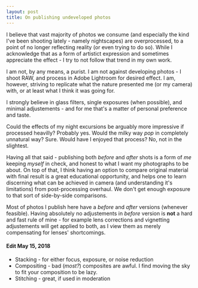 ```yaml
---
layout: post
title: On publishing undeveloped photos
---
```


I believe that vast majority of photos we consume (and especially the kind I've been shooting lately - namely nightscapes) are overprocessed, to a point of no longer reflecting reality (or even trying to do so). While I acknowledge that as a form of artistict expression and sometimes appreciate the effect - I try to not follow that trend in my own work.

I am not, by any means, a purist. I am not against developing photos - I shoot RAW, and process in Adobe Lightroom for desired effect. I am, however, striving to replicate what the nature presented me (or my camera) with, or at least what I think it was going for.

I strongly believe in glass filters, single exposures (when possible), and minimal adjustements - and for me that's a matter of personal preference and taste.

Could the effects of my night excursions be arguably more impressive if processed heavilly? Probably yes. Would the milky way *pop* in completely unnatural way? Sure. Would have I enjoyed that process? No, not in the slightest.

Having all that said - publishing both *before* and *after* shots is a form of *me* keeping *myself* in check, and honest to what I want my photographs to be about. On top of that, I think having an option to compare original material with final result is a great educational opportunity, and helps one to learn discerning what can be achieved in camera (and understanding it's limitations) from post-processing overhaul. We don't get enough exposure to that sort of side-by-side comparisons.

Most of photos I publish here have a *before* and *after* versions (whenever feasible). Having absolutely no adjustements in *before* version is **not** a hard and fast rule of mine - for example lens corrections and vignetting adjustements will get applied to both, as I view them as merely compensating for lenses' shortcomings.

#### Edit May 15, 2018

* Stacking - for either focus, exposure, or noise reduction
* Compositing - bad (*most?*) composites are awful. I find moving the sky to fit your composition to be lazy.
* Stitching - great, if used in moderation
